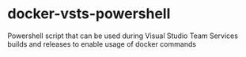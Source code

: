 # docker-vsts-powershell
Powershell script that can be used during Visual Studio Team Services builds and releases to enable usage of docker commands
